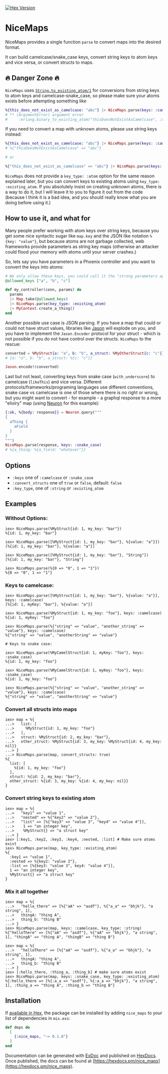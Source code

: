 [![Hex Version](https://img.shields.io/hexpm/v/nice_maps.svg)](https://hex.pm/packages/nice_maps)

# NiceMaps

NiceMaps provides a single function `parse` to convert maps into the desired format.

It can build camelcase/snake_case keys, convert string keys to atom keys and vice versa,
or convert structs to maps.

## :fire: Danger Zone :fire:

`NiceMaps` uses [`String.to_existing_atom/1`](https://hexdocs.pm/elixir/String.html#to_existing_atom/1) for conversions from string keys to atom keys and camelcase-snake_case, so please make sure your atoms exists before attempting something like

```elixir
%{this_does_not_exist_as_camelcase: "abc"} |> NiceMaps.parse(keys: :camelcase)
# ** (ArgumentError) argument error
#     :erlang.binary_to_existing_atom("thisDoesNotExistAsCamelcase", :utf8)
```

If you need to convert a map with unknown atoms, please use string keys instead:

```elixir
%{this_does_not_exist_as_camelcase: "abc"} |> NiceMaps.parse(keys: :camelcase, key_type: :string)
# %{"thisDoesNotExistAsCamelcase" => "abc"}

# or

%{"this_does_not_exist_as_camelcase" => "abc"} |> NiceMaps.parse(keys: :camelcase)
```

`NiceMaps` does not provide a `key_type: :atom` option for the same reason explained later, but you can convert keys to existing atoms using `key_type: :existing_atom`. If you absolutely insist on creating unknown atoms, there is a way to do it, but I will leave it to you to figure it out from the code (because I think it is a bad idea, and you should really know what you are doing before using it.)

## How to use it, and what for

Many people prefer working with atom keys over string keys, because you get some nice syntactic sugar like `map.key` and the JSON like notation `%{key: "value"}`, but because atoms are not garbage collected, web frameworks provide parameters as string key maps (otherwise an attacker could flood your memory with atoms until your server crashes.)

So, lets say you have parameters in a Phoenix controller and you want to convert the keys into atoms:

```elixir
# We only allow these keys, you could call it the "strong parameters approach"
@allowed_keys ["a", "b", "c"]

def my_controller(conn, params) do
  params
  |> Map.take(@allowed_keys)
  |> NiceMaps.parse(key_type: :existing_atom)
  |> MyContext.create_a_thing()
end
```

Another possible use case is JSON parsing. If you have a map that could or could not have struct values, libraries like [Jason](https://hex.pm/packages/jason) will explode on you, and you have to implement the `Jason.Encoder` protocol for your struct - which is not possible if you do not have control over the structs.
`NiceMaps` to the rescue:

```elixir
converted = %MyStruct{a: "a", b: "b", a_struct: %MyOtherStruct{c: "c"}} |> NiceMaps.parse(convert_structs: true)
# {a: "a", b: "b", a_struct: %{c: "c"}}

Jason.encode!(converted)
```

Last but not least, converting keys from snake case (`with_underscore`) to camelcase (`likeThis`) and vice versa. Different protocols/frameworks/programing languages use different conventions, snake case vs camelcase is one of those where there is no right or wrong, but you might want to convert - for example - a graphql response to a more "elixiry" map (using [Neuron](https://github.com/uesteibar/neuron) for this example):

```elixir
{:ok, %{body: response}} = Neuron.query("""
{
  aThing {
    aField
  }
}
""")
NiceMaps.parse(response, keys: :snake_case)
# %{a_thing: %{a_field: "whatever"}}
```

## Options

* `:keys` one of `:camelcase` or `:snake_case`
* `:convert_structs` one of `true` or `false`, default: `false`
* `:key_type`, one of `:string` or `:existing_atom`

## Examples

### Without Options:

    iex> NiceMaps.parse(%MyStruct{id: 1, my_key: "bar"})
    %{id: 1, my_key: "bar"}

    iex> NiceMaps.parse([%MyStruct{id: 1, my_key: "bar"}, %{value: "a"}])
    [%{id: 1, my_key: "bar"}, %{value: "a"}]

    iex> NiceMaps.parse([%MyStruct{id: 1, my_key: "bar"}, "String"])
    [%{id: 1, my_key: "bar"}, "String"]

    iex> NiceMaps.parse(%{0 => "0", 1 => "1"})
    %{0 => "0", 1 => "1"}

### Keys to camelcase:

    iex> NiceMaps.parse([%MyStruct{id: 1, my_key: "bar"}, %{value: "a"}], keys: :camelcase)
    [%{id: 1, myKey: "bar"}, %{value: "a"}]

    iex> NiceMaps.parse(%MyStruct{id: 1, my_key: "foo"}, keys: :camelcase)
    %{id: 1, myKey: "foo"}

    iex> NiceMaps.parse(%{"string" => "value", "another_string" => "value"}, keys: :camelcase)
    %{"string" => "value", "anotherString" => "value"}

    # Keys to snake case:

    iex> NiceMaps.parse(%MyCamelStruct{id: 1, myKey: "foo"}, keys: :snake_case)
    %{id: 1, my_key: "foo"}

    iex> NiceMaps.parse(%MyCamelStruct{id: 1, myKey: "foo"}, keys: :snake_case)
    %{id: 1, my_key: "foo"}

    iex> NiceMaps.parse(%{"string" => "value", "another_string" => "value"}, keys: :camelcase)
    %{"string" => "value", "anotherString" => "value"}

### Convert all structs into maps

    iex> map = %{
    ...>   list: [
    ...>     %MyStruct{id: 1, my_key: "foo"}
    ...>   ],
    ...>   struct: %MyStruct{id: 2, my_key: "bar"},
    ...>   other_struct: %MyStruct{id: 3, my_key: %MyStruct{id: 4, my_key: nil}}
    ...> }
    ...> NiceMaps.parse(map, convert_structs: true)
    %{
      list: [
        %{id: 1, my_key: "foo"}
      ],
      struct: %{id: 2, my_key: "bar"},
      other_struct: %{id: 3, my_key: %{id: 4, my_key: nil}}
    }

### Convert string keys to existing atom

    iex> map = %{
    ...>   "key1" => "value 1",
    ...>   "nested" => %{"key2" => "value 2"},
    ...>   "list" => [%{"key3" => "value 3", "key4" => "value 4"}],
    ...>    1 => "an integer key",
    ...>    %MyStruct{} => "a struct key"
    ...> }
    iex> [:key1, :key2, :key3, :key4, :nested, :list] # Make sure atoms exist
    iex> NiceMaps.parse(map, key_type: :existing_atom)
    %{
      :key1 => "value 1",
      :nested => %{key2: "value 2"},
      :list => [%{key3: "value 3", key4: "value 4"}],
      1 => "an integer key",
      %MyStruct{} => "a struct key"
    }

### Mix it all together

    iex> map = %{
    ...>   "hello_there" => [%{"aA" => "asdf"}, %{"a_a" => "bhjk"}, "a string", 1],
    ...>   thingA: "thing A",
    ...>   thing_b: "thing B"
    ...> }
    iex> NiceMaps.parse(map, keys: :camelcase, key_type: :string)
    %{"helloThere" => [%{"aA" => "asdf"}, %{"aA" => "bhjk"}, "a string", 1], "thingA" => "thing A", "thingB" => "thing B"}

    iex> map = %{
    ...>   "helloThere" => [%{"aA" => "asdf"}, %{"a_a" => "bhjk"}, "a string", 1],
    ...>   thingA: "thing A",
    ...>   thing_b: "thing B"
    ...> }
    iex> [:hello_there, :thing_a, :thing_b] # make sure atoms exist
    iex> NiceMaps.parse(map, keys: :snake_case, key_type: :existing_atom)
    %{:hello_there => [%{:a_a => "asdf"}, %{:a_a => "bhjk"}, "a string", 1], :thing_a => "thing A", :thing_b => "thing B"}

## Installation

If [available in Hex](https://hex.pm/docs/publish), the package can be installed
by adding `nice_maps` to your list of dependencies in `mix.exs`:

```elixir
def deps do
  [
    {:nice_maps, "~> 0.1.0"}
  ]
end
```

Documentation can be generated with [ExDoc](https://github.com/elixir-lang/ex_doc)
and published on [HexDocs](https://hexdocs.pm). Once published, the docs can
be found at [https://hexdocs.pm/nice_maps](https://hexdocs.pm/nice_maps).
